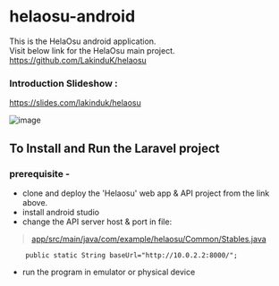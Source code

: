# helaosu-android
This is the HelaOsu android application. </br>
Visit below link for the HelaOsu main project. </br>
https://github.com/LakinduK/helaosu

### Introduction Slideshow :
https://slides.com/lakinduk/helaosu

![image](https://user-images.githubusercontent.com/38062348/129637860-67989ed5-ae41-4051-a05b-5c931b19c982.png)

## To Install and Run the Laravel project

### prerequisite -
* clone and deploy the 'Helaosu' web app & API project from the link above.
* install android studio
* change the API server host & port in file:

> [app/src/main/java/com/example/helaosu/Common/Stables.java](https://github.com/LakinduK/helaosu-android/blob/8df528ea93024d1234b1ad6923096afd56664e02/app/src/main/java/com/example/helaosu/Common/Stables.java#L13)

`    public static String baseUrl="http://10.0.2.2:8000/";`

* run the program in emulator or physical device
